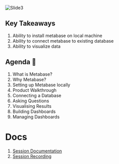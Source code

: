 ![Slide3](https://user-images.githubusercontent.com/80503666/132492044-d3f6257b-7739-4fe0-83b8-19c43e09f7a9.jpeg)

## Key Takeaways

1. Ability to install metabase on local machine
2. Ability to connect metabase to existing database
3. Ability to visualize data

## Agenda 📖
1. What is Metabase?
2. Why Metabase?
3. Setting up Metabase locally
4. Product Walkthrough
5. Connecting a Database
6. Asking Questions
7. Visualising Results
8. Building Dashboards
9. Managing Dashboards

# Docs
1. [Session Documentation](https://github.com/Samagra-Development/X-Series/blob/main/X3/SessionDoc.md)
2. [Session Recording](https://drive.google.com/drive/folders/1IyuRjieM5e1GNDf5UsiSWog0FRvmB0z7?usp=sharing)
